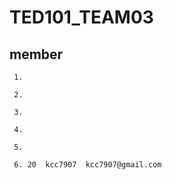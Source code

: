 # TED101_TEAM03
## member
```
 1.
 
 2.
 
 3.
 
 4.
 
 5.
 
 6. 20  kcc7907  kcc7907@gmail.com
```


